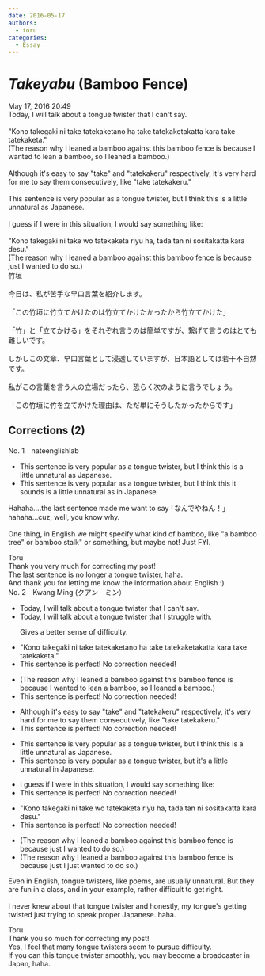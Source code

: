 ```yaml
---
date: 2016-05-17
authors:
  - toru
categories:
  - Essay
---
```


<h1 id="subject_show"><strong><em>Takeyabu</strong></em> (Bamboo Fence)</h1>
<div class="date">May 17, 2016 20:49</div>
<div id="post"><div id="body_show_ori">
Today, I will talk about a tongue twister that I can't say.<br/><br/>"Kono takegaki ni take tatekaketano ha take tatekaketakatta kara take tatekaketa."<br/>(The reason why I leaned a bamboo against this bamboo fence is because I wanted to lean a bamboo, so I leaned a bamboo.)<br/><br/>Although it's easy to say "take" and "tatekakeru" respectively, it's very hard for me to say them consecutively, like "take tatekakeru."<br/><br/>This sentence is very popular as a tongue twister, but I think this is a little unnatural as Japanese.<br/><br/>I guess if I were in this situation, I would say something like:<br/><br/>"Kono takegaki ni take wo tatekaketa riyu ha, tada tan ni sositakatta kara desu."<br/>(The reason why I leaned a bamboo against this bamboo fence is because just I wanted to do so.)
</div></div>

<!-- more -->

<div id="post_ja"><div id="body_show_mo">
竹垣<br/><br/>今日は、私が苦手な早口言葉を紹介します。<br/><br/>「この竹垣に竹立てかけたのは竹立てかけたかったから竹立てかけた」<br/><br/>「竹」と「立てかける」をそれぞれ言うのは簡単ですが、繋げて言うのはとても難しいです。<br/><br/>しかしこの文章、早口言葉として浸透していますが、日本語としては若干不自然です。<br/><br/>私がこの言葉を言う人の立場だったら、恐らく次のように言うでしょう。<br/><br/>「この竹垣に竹を立てかけた理由は、ただ単にそうしたかったからです」
</div></div>

## Corrections (2)
<div id="block"><div class="first_name"> No. 1　<span class="just_name">nateenglishlab </span></div><div id="block2">
<ul class="correction_field">
<li class="incorrect">This sentence is very popular as a tongue twister, but I think this is a little unnatural as Japanese.</li>
<li class="corrected correct">
This sentence is very popular as a tongue twister, but I think <span class="sline">this</span> <span class="f_red">it sounds </span><span class="sline">is</span> a little unnatural <span class="sline">as</span> <span class="f_red">in </span>Japanese.
</li>
</ul>
<p class="comment_small">
 Hahaha....the last sentence made me want to say ｢なんでやねん！」 hahaha...cuz, well, you know why.
 <br/>
 <br/>
 One thing, in English we might specify what kind of bamboo, like "a bamboo tree" or bamboo stalk" or something, but maybe not! Just FYI.
</p>

</div><div class="name"><span class="just_name">Toru</span><br>
Thank you very much for correcting my post!<br/>The last sentence is no longer a tongue twister, haha.<br/>And thank you for letting me know the information about English :)
</div>
</div>
<div id="block"><div class="first_name"> No. 2　<span class="just_name">Kwang Ming (クアン　ミン）</span></div><div id="block2">
<ul class="correction_field">
<li class="incorrect">Today, I will talk about a tongue twister that I can't say.</li>
<li class="corrected correct">
Today, I will talk about a tongue twister that I<span class="f_blue"> struggle with.</span>
<p class="correction_comment">Gives a better sense of difficulty.</p>
</li>
</ul>
<ul class="correction_field">
<li class="incorrect">"Kono takegaki ni take tatekaketano ha take tatekaketakatta kara take tatekaketa."</li>
<li class="corrected perfect">This sentence is perfect! No correction needed!</li>
</ul>
<ul class="correction_field">
<li class="incorrect">(The reason why I leaned a bamboo against this bamboo fence is because I wanted to lean a bamboo, so I leaned a bamboo.)</li>
<li class="corrected perfect">This sentence is perfect! No correction needed!</li>
</ul>
<ul class="correction_field">
<li class="incorrect">Although it's easy to say "take" and "tatekakeru" respectively, it's very hard for me to say them consecutively, like "take tatekakeru."</li>
<li class="corrected perfect">This sentence is perfect! No correction needed!</li>
</ul>
<ul class="correction_field">
<li class="incorrect">This sentence is very popular as a tongue twister, but I think this is a little unnatural as Japanese.</li>
<li class="corrected correct">
This sentence is very popular as a tongue twister, but it's <span class="f_blue">a little unnatural in Japanese.</span>
</li>
</ul>
<ul class="correction_field">
<li class="incorrect">I guess if I were in this situation, I would say something like:</li>
<li class="corrected perfect">This sentence is perfect! No correction needed!</li>
</ul>
<ul class="correction_field">
<li class="incorrect">"Kono takegaki ni take wo tatekaketa riyu ha, tada tan ni sositakatta kara desu."</li>
<li class="corrected perfect">This sentence is perfect! No correction needed!</li>
</ul>
<ul class="correction_field">
<li class="incorrect">(The reason why I leaned a bamboo against this bamboo fence is because just I wanted to do so.)</li>
<li class="corrected correct">
(The reason why I leaned a bamboo against this bamboo fence is because <span class="f_blue"><span class="sline">just </span></span>I <span class="f_blue">just</span> wanted to do so.)
</li>
</ul>
<p class="comment_small">
 Even in English, tongue twisters, like poems, are usually unnatural. But they are fun in a class, and in your example, rather difficult to get right.
 <br/>
 <br/>
 I never knew about that tongue twister and honestly, my tongue's getting twisted just trying to speak proper Japanese. haha.
</p>

</div><div class="name"><span class="just_name">Toru</span><br>
Thank you so much for correcting my post!<br/>Yes, I feel that many tongue twisters seem to pursue difficulty.<br/>If you can this tongue twister smoothly, you may become a broadcaster in Japan, haha.
</div>
</div>
